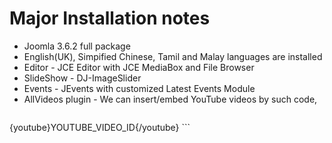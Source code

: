 Major Installation notes
=================================

- Joomla 3.6.2 full package
- English(UK), Simpified Chinese, Tamil and Malay languages are installed
- Editor - JCE Editor with JCE MediaBox and File Browser
- SlideShow - DJ-ImageSlider
- Events - JEvents with customized Latest Events Module
- AllVideos plugin - We can insert/embed YouTube videos by such code,
    ```
{youtube}YOUTUBE_VIDEO_ID{/youtube}
    ```
